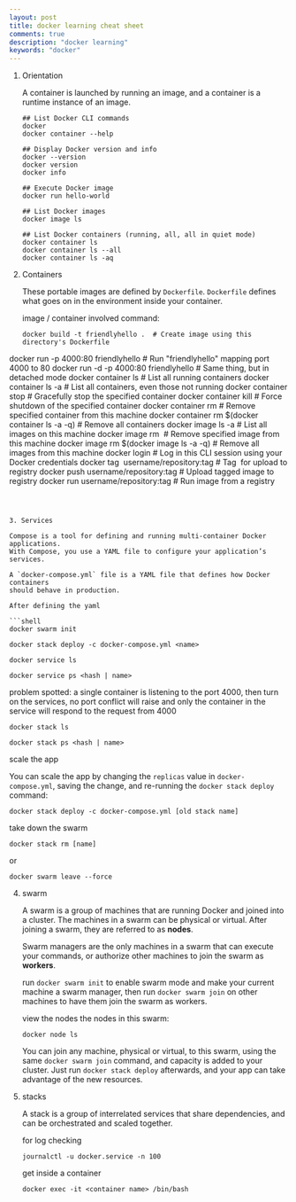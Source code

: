 ```yaml
---
layout: post
title: docker learning cheat sheet
comments: true
description: "docker learning"
keywords: "docker"
---
```


1. Orientation

   A container is launched by running an image, and a container is a runtime instance of an image.

   ```shell
   ## List Docker CLI commands
   docker
   docker container --help

   ## Display Docker version and info
   docker --version
   docker version
   docker info

   ## Execute Docker image
   docker run hello-world

   ## List Docker images
   docker image ls

   ## List Docker containers (running, all, all in quiet mode)
   docker container ls
   docker container ls --all
   docker container ls -aq
   ```


2. Containers

   These portable images are defined by `Dockerfile`. `Dockerfile` defines what goes on in the environment inside your container.

   image / container involved command:

   ```shell
   docker build -t friendlyhello .  # Create image using this directory's Dockerfile
docker run -p 4000:80 friendlyhello  # Run "friendlyhello" mapping port 4000 to 80
docker run -d -p 4000:80 friendlyhello         # Same thing, but in detached mode
docker container ls                                # List all running containers
docker container ls -a             # List all containers, even those not running
docker container stop <hash>           # Gracefully stop the specified container
docker container kill <hash>         # Force shutdown of the specified container
docker container rm <hash>        # Remove specified container from this machine
docker container rm $(docker container ls -a -q)         # Remove all containers
docker image ls -a                             # List all images on this machine
docker image rm <image id>            # Remove specified image from this machine
docker image rm $(docker image ls -a -q)   # Remove all images from this machine
docker login             # Log in this CLI session using your Docker credentials
docker tag <image> username/repository:tag  # Tag <image> for upload to registry
docker push username/repository:tag            # Upload tagged image to registry
docker run username/repository:tag                   # Run image from a registry
   ```

   

3. Services

   Compose is a tool for defining and running multi-container Docker applications.
   With Compose, you use a YAML file to configure your application’s services.

   A `docker-compose.yml` file is a YAML file that defines how Docker containers
   should behave in production.
   
   After defining the yaml
   
   ```shell
   docker swarm init
   ```
   
   ```shell
   docker stack deploy -c docker-compose.yml <name>
   ```
   
   ```shell
   docker service ls
   ```
   
   ```shell
   docker service ps <hash | name>
   ```
   
   problem spotted: a single container is listening to the port 4000, then turn on the services, no port conflict will raise and only the container in the service will respond to the request from 4000
   
   ```shell
   docker stack ls
   ```
   
   ```shell
   docker stack ps <hash | name>
   ```
   
   scale the app
   
   You can scale the app by changing the `replicas` value in `docker-compose.yml`,
   saving the change, and re-running the `docker stack deploy` command:
   
   ```shell
   docker stack deploy -c docker-compose.yml [old stack name]
   ```
   
   take down the swarm
   
   ```shell
   docker stack rm [name]
   ```
   
   or
   
   ```shell
   docker swarm leave --force
   ```

4. swarm

   A swarm is a group of machines that are running Docker and joined into a cluster. The machines in a swarm can be physical or virtual. After joining a swarm, they are referred to as **nodes**.

   Swarm managers are the only machines in a swarm that can execute your commands, or authorize other machines to join the swarm as **workers**.

   run `docker swarm init` to enable swarm mode and make your current machine a swarm manager, then run `docker swarm join` on other machines to have them join the swarm as workers.

   view the nodes the nodes in this swarm:

   ```shell
   docker node ls
   ```

   You can join any machine, physical or virtual, to this swarm, using the same `docker swarm join` command, and capacity is added to your cluster. Just run `docker stack deploy` afterwards, and your app can take advantage of the new resources.

5. stacks

   A stack is a group of interrelated services that share dependencies, and can be orchestrated and scaled together.
   
   for log checking
   
   ```shell
   journalctl -u docker.service -n 100
   ```
   
   get inside a container
   
   ```shell
   docker exec -it <container name> /bin/bash
   ```
   
   